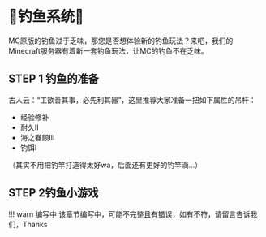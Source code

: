 # 🎣钓鱼系统🎣

MC原版的钓鱼过于乏味，那您是否想体验新的钓鱼玩法？来吧，我们的Minecraft服务器有着新一套钓鱼玩法，让MC的钓鱼不在乏味。

## STEP 1 钓鱼的准备
古人云：“工欲善其事，必先利其器”，这里推荐大家准备一把如下属性的吊杆：
                
- 经验修补
- 耐久II
- 海之眷顾III
- 钓饵I

（其实不用把钓竿打造得太好wa，后面还有更好的钓竿滴...）

## STEP 2钓鱼小游戏



!!! warn 编写中
    该章节编写中，可能不完整且有错误，如有不符，请留言告诉我们，Thanks 